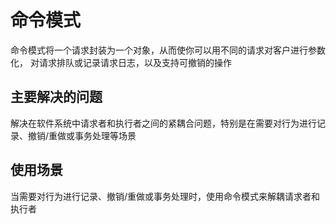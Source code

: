 # 命令模式
命令模式将一个请求封装为一个对象，从而使你可以用不同的请求对客户进行参数化，
对请求排队或记录请求日志，以及支持可撤销的操作

## 主要解决的问题
解决在软件系统中请求者和执行者之间的紧耦合问题，特别是在需要对行为进行记录、撤销/重做或事务处理等场景

## 使用场景
当需要对行为进行记录、撤销/重做或事务处理时，使用命令模式来解耦请求者和执行者